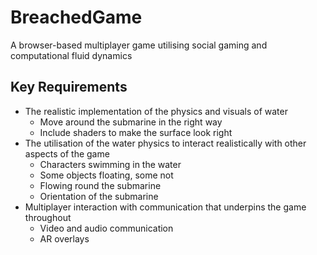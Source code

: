 # BreachedGame
A browser-based multiplayer game utilising social gaming and computational fluid dynamics
## Key Requirements
* The realistic implementation of the physics and visuals of water
    * Move around the submarine in the right way
    * Include shaders to make the surface look right
* The utilisation of the water physics to interact realistically with other aspects of the game
    * Characters swimming in the water
    * Some objects floating, some not
    * Flowing round the submarine
    * Orientation of the submarine
* Multiplayer interaction with communication that underpins the game throughout
    * Video and audio communication
    * AR overlays


